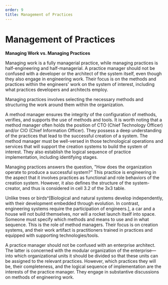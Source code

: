 ```yaml
---
order: 9
title: Management of Practices
---
```


# Management of Practices

**Managing Work vs. Managing Practices**

Managing work is a fully managerial practice, while managing practices is half-engineering and half-managerial. A practice manager should not be confused with a developer or the architect of the system itself, even though they also engage in engineering work. Their focus is on the methods and practices within the engineers' work on the system of interest, including what practices developers and architects employ.

Managing practices involves selecting the necessary methods and structuring the work around them within the organization.

A method manager ensures the integrity of the configuration of methods, verifies, and supports the use of methods and tools. It is worth noting that a method manager often holds the position of CTO (Chief Technology Officer) and/or CIO (Chief Information Officer). They possess a deep understanding of the practices that lead to the successful creation of a system. The method manager must be well-versed in those technological operations and services that will support the creation systems to build the system of interest. They also establish the logical sequence of practice implementation, including identifying stages.

Managing practices answers the question, "How does the organization operate to produce a successful system?" This practice is engineering in the aspect that it involves practices as functional and role behaviors of the creation system. However, it also defines the structure of the system-creator, and thus is considered in cell 3.2 of the 3x3 table.

Unlike trees or birds^[Biological and natural systems develop independently, with their development embedded through evolution. In contrast, engineering systems require the participation of engineers.], a car and a house will not build themselves, nor will a rocket launch itself into space. Someone must specify which methods and means to use and in what sequence. This is the role of method managers. Their focus is on creation systems, and their work artifact is practitioners trained in practices and equipped with supporting technologies/tools.

A practice manager should not be confused with an enterprise architect. The latter is concerned with the modular organization of the enterprise—into which organizational units it should be divided so that these units can be assigned to the relevant practices. However, which practices they will be, their completeness, and the logical sequence of implementation are the interests of the practice manager. They engage in substantive discussions on methods of engineering work.
